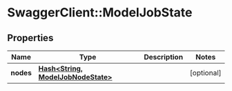 # SwaggerClient::ModelJobState

## Properties
Name | Type | Description | Notes
------------ | ------------- | ------------- | -------------
**nodes** | [**Hash&lt;String, ModelJobNodeState&gt;**](ModelJobNodeState.md) |  | [optional] 

